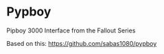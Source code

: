 # Pypboy
Pipboy 3000 Interface from the Fallout Series

Based on this: https://github.com/sabas1080/pypboy

